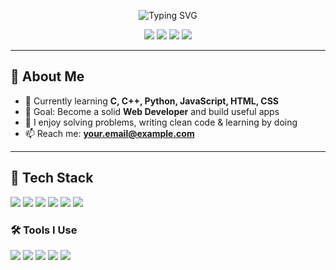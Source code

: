 <!-- Profile README for your-username -->
<!-- Tip: repo name must be exactly your GitHub username -->

<!-- Header / Banner -->
<p align="center">
  <img src="https://readme-typing-svg.demolab.com?font=Inter&weight=600&size=28&duration=2800&pause=900&center=true&vCenter=true&width=700&lines=Hi%2C+I'm+YOUR_NAME+%F0%9F%91%8B;C%2FC%2B%2B%2C+Python%2C+JavaScript%2C+HTML%2FCSS+Learner;Aspiring+Web+Developer+%26+Problem+Solver" alt="Typing SVG" />
</p>

<!-- Badges (quick links) -->
<p align="center">
  <a href="mailto:your.email@example.com"><img src="https://img.shields.io/badge/Email-0078D4?style=for-the-badge&logo=minutemailer&logoColor=white"></a>
  <a href="https://www.linkedin.com/in/your-link/"><img src="https://img.shields.io/badge/LinkedIn-0A66C2?style=for-the-badge&logo=linkedin&logoColor=white"></a>
  <a href="https://facebook.com/your-link"><img src="https://img.shields.io/badge/Facebook-1877F2?style=for-the-badge&logo=facebook&logoColor=white"></a>
  <a href="https://your-portfolio-site.com"><img src="https://img.shields.io/badge/Portfolio-111?style=for-the-badge&logo=vercel&logoColor=white"></a>
</p>

---

## 👋 About Me
- 🌱 Currently learning **C, C++, Python, JavaScript, HTML, CSS**
- 🎯 Goal: Become a solid **Web Developer** and build useful apps
- 🧩 I enjoy solving problems, writing clean code & learning by doing
- 📫 Reach me: **your.email@example.com**

---

## 🧰 Tech Stack
<p>
  <img src="https://img.shields.io/badge/C-00599C?style=for-the-badge&logo=c&logoColor=white"/>
  <img src="https://img.shields.io/badge/C++-00599C?style=for-the-badge&logo=c%2B%2B&logoColor=white"/>
  <img src="https://img.shields.io/badge/Python-3776AB?style=for-the-badge&logo=python&logoColor=white"/>
  <img src="https://img.shields.io/badge/JavaScript-F7DF1E?style=for-the-badge&logo=javascript&logoColor=000"/>
  <img src="https://img.shields.io/badge/HTML5-E34F26?style=for-the-badge&logo=html5&logoColor=white"/>
  <img src="https://img.shields.io/badge/CSS3-1572B6?style=for-the-badge&logo=css3&logoColor=white"/>
</p>

### 🛠️ Tools I Use
<p>
  <img src="https://img.shields.io/badge/Git-F05032?style=for-the-badge&logo=git&logoColor=white"/>
  <img src="https://img.shields.io/badge/GitHub-111?style=for-the-badge&logo=github&logoColor=white"/>
  <img src="https://img.shields.io/badge/VS%20Code-007ACC?style=for-the-badge&logo=visual-studio-code&logoColor=white"/>
  <img src="https://img.shields.io/badge/Ubuntu-E95420?style=for-the-badge&logo=ubuntu&logoColor=white"/>
  <img src="https://img.shields.io/badge/Postman-FF6C37?style=for-the-badge&logo=postman&logoColor=white"/>
</p>
